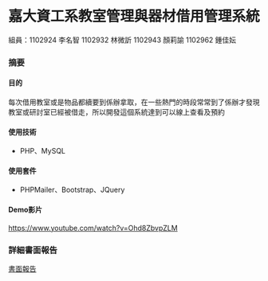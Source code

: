 # 嘉大資工系教室管理與器材借用管理系統
組員：1102924 李名智 1102932 林微訢 1102943 顏莉諭 1102962 鍾佳妘
### 摘要
#### 目的
每次借用教室或是物品都續要到係辦拿取，在一些熱門的時段常常到了係辦才發現教室或研討室已經被借走，所以開發這個系統達到可以線上查看及預約
#### 使用技術
* PHP、MySQL
#### 使用套件
* PHPMailer、Bootstrap、JQuery
#### Demo影片
https://www.youtube.com/watch?v=Ohd8ZbvpZLM
### 詳細書面報告
[書面報告](https://github.com/ChiaYunChung/database/blob/main/%E8%B3%87%E6%96%99%E5%BA%AB%E6%9C%9F%E6%9C%AB%E5%B0%88%E9%A1%8C.pdf)
